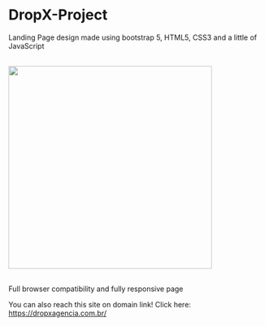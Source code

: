 # DropX-Project
Landing Page design made using bootstrap 5, HTML5, CSS3 and a little of JavaScript

<br>
<div> <img src='/assets/DropX.gif' height='400'> </div>
<br>

Full browser compatibility and fully responsive page

You can also reach this site on domain link! Click here: https://dropxagencia.com.br/
